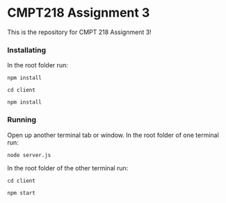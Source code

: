# CMPT218 Assignment 3

This is the repository for CMPT 218 Assignment 3!

### Installating

In the root folder run: 
```
npm install
```
```
cd client
```
```
npm install
```

### Running

Open up another terminal tab or window. In the root folder of one terminal run:
```
node server.js
```
In the root folder of the other terminal run:
```
cd client
```
```
npm start
```
